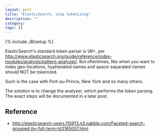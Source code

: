```yaml
---
layout: post
title: "ElasticSearch, stop tokenizing"
description: ""
category: 
tags: []
---
```

{% include JB/setup %}

ElasticSearch's standard token parser is \W+, per http://www.elasticsearch.org/guide/reference/index-modules/analysis/pattern-analyzer/. But oftentimes, like when you want to index geo-locations, hyphenated names and space-separated names should NOT be tokenized.

Such is the case with Port-au-Prince, New York and so many others.

The solution is to change the analyzer, which performs the token parsing. The exact
steps will be documented in a later post.

    
## Reference

* http://elasticsearch-users.115913.n3.nabble.com/Faceted-search-grouped-by-full-term-td3185007.html

